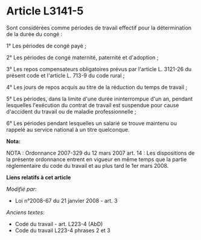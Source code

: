# Article L3141-5

Sont considérées comme périodes de travail effectif pour la détermination de la durée du congé : 

1° Les périodes de congé payé ; 

2° Les périodes de congé maternité, paternité et d'adoption ; 

3° Les repos compensateurs obligatoires prévus par l'article L. 3121-26 du présent code et l'article L. 713-9 du code
rural ; 

4° Les jours de repos acquis au titre de la réduction du temps de travail ; 

5° Les périodes, dans la limite d'une durée ininterrompue d'un an, pendant lesquelles l'exécution du contrat de travail est
suspendue pour cause d'accident du travail ou de maladie professionnelle ; 

6° Les périodes pendant lesquelles un salarié se trouve maintenu ou rappelé au service national à un titre quelconque.

**Nota:**

NOTA : Ordonnance 2007-329 du 12 mars 2007 art. 14 : Les dispositions de la présente ordonnance entrent en vigueur en même
temps que la partie réglementaire du code du travail et au plus tard le 1er mars 2008.

**Liens relatifs à cet article**

_Modifié par_:

  - Loi n°2008-67 du 21 janvier 2008 - art. 3

_Anciens textes_:

  - Code du travail - art. L223-4 (AbD)
  - Code du travail L223-4 phrases 2 et 3
